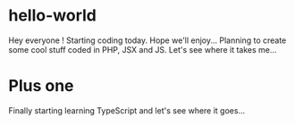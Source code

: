 # hello-world

Hey everyone !
Starting coding today. Hope we'll enjoy...
Planning to create some cool stuff coded in PHP, JSX and JS. 
Let's see where it takes me...

# Plus one

Finally starting learning TypeScript and let's see where it goes...